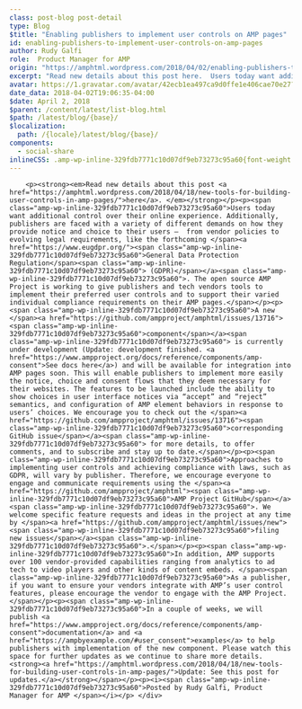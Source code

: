```yaml
---
class: post-blog post-detail
type: Blog
$title: "Enabling publishers to implement user controls on AMP pages"
id: enabling-publishers-to-implement-user-controls-on-amp-pages
author: Rudy Galfi
role:  Product Manager for AMP 
origin: "https://amphtml.wordpress.com/2018/04/02/enabling-publishers-to-implement-user-controls-on-amp-pages/amp/"
excerpt: "Read new details about this post here.  Users today want additional control over their online experience. Additionally, publishers are faced with a variety of different demands on how they provide notice and choice to their users –  from vendor policies to evolving legal requirements, like the forthcoming General Data Protection Regulation (GDPR). The open source AMP [&#8230;]"
avatar: https://1.gravatar.com/avatar/42ecb1ea497ca9d0ffe1e406cae70e27?s=96&d=identicon&r=G
date_data: 2018-04-02T19:06:35-04:00
$date: April 2, 2018
$parent: /content/latest/list-blog.html
$path: /latest/blog/{base}/
$localization:
  path: /{locale}/latest/blog/{base}/
components:
  - social-share
inlineCSS: .amp-wp-inline-329fdb7771c10d07df9eb73273c95a60{font-weight:400;}
---
```


<div class="amp-wp-article-content">

		<p><strong><em>Read new details about this post <a href="https://amphtml.wordpress.com/2018/04/18/new-tools-for-building-user-controls-in-amp-pages/">here</a>. </em></strong></p><p><span class="amp-wp-inline-329fdb7771c10d07df9eb73273c95a60">Users today want additional control over their online experience. Additionally, publishers are faced with a variety of different demands on how they provide notice and choice to their users –  from vendor policies to evolving legal requirements, like the forthcoming </span><a href="https://www.eugdpr.org/"><span class="amp-wp-inline-329fdb7771c10d07df9eb73273c95a60">General Data Protection Regulation</span><span class="amp-wp-inline-329fdb7771c10d07df9eb73273c95a60"> (GDPR)</span></a><span class="amp-wp-inline-329fdb7771c10d07df9eb73273c95a60">. The open source AMP Project is working to give publishers and tech vendors tools to implement their preferred user controls and to support their varied individual compliance requirements on their AMP pages.</span></p><p><span class="amp-wp-inline-329fdb7771c10d07df9eb73273c95a60">A new </span><a href="https://github.com/ampproject/amphtml/issues/13716"><span class="amp-wp-inline-329fdb7771c10d07df9eb73273c95a60">component</span></a><span class="amp-wp-inline-329fdb7771c10d07df9eb73273c95a60"> is currently under development (Update: development finished. <a href="https://www.ampproject.org/docs/reference/components/amp-consent">See docs here</a>) and will be available for integration into AMP pages soon. This will enable publishers to implement more easily the notice, choice and consent flows that they deem necessary for their websites. The features to be launched include the ability to show choices in user interface notices via “accept” and “reject” semantics, and configuration of AMP element behaviors in response to users’ choices. We encourage you to check out the </span><a href="https://github.com/ampproject/amphtml/issues/13716"><span class="amp-wp-inline-329fdb7771c10d07df9eb73273c95a60">corresponding GitHub issue</span></a><span class="amp-wp-inline-329fdb7771c10d07df9eb73273c95a60"> for more details, to offer comments, and to subscribe and stay up to date.</span></p><p><span class="amp-wp-inline-329fdb7771c10d07df9eb73273c95a60">Approaches to implementing user controls and achieving compliance with laws, such as GDPR, will vary by publisher. Therefore, we encourage everyone to engage and communicate requirements using the </span><a href="https://github.com/ampproject/amphtml"><span class="amp-wp-inline-329fdb7771c10d07df9eb73273c95a60">AMP Project GitHub</span></a><span class="amp-wp-inline-329fdb7771c10d07df9eb73273c95a60">. We welcome specific feature requests and ideas in the project at any time by </span><a href="https://github.com/ampproject/amphtml/issues/new"><span class="amp-wp-inline-329fdb7771c10d07df9eb73273c95a60">filing new issues</span></a><span class="amp-wp-inline-329fdb7771c10d07df9eb73273c95a60">.</span></p><p><span class="amp-wp-inline-329fdb7771c10d07df9eb73273c95a60">In addition, AMP supports over 100 vendor-provided capabilities ranging from analytics to ad tech to video players and other kinds of content embeds. </span><span class="amp-wp-inline-329fdb7771c10d07df9eb73273c95a60">As a publisher, if you want to ensure your vendors integrate with AMP’s user control features, please encourage the vendor to engage with the AMP Project.</span></p><p><span class="amp-wp-inline-329fdb7771c10d07df9eb73273c95a60">In a couple of weeks, we will publish <a href="https://www.ampproject.org/docs/reference/components/amp-consent">documentation</a> and <a href="https://ampbyexample.com/#user_consent">examples</a> to help publishers with implementation of the new component. Please watch this space for further updates as we continue to share more details. <strong><a href="https://amphtml.wordpress.com/2018/04/18/new-tools-for-building-user-controls-in-amp-pages/">Update: See this post for updates.</a></strong></span></p><p><i><span class="amp-wp-inline-329fdb7771c10d07df9eb73273c95a60">Posted by Rudy Galfi, Product Manager for AMP </span></i></p>	</div>

	

</div>

